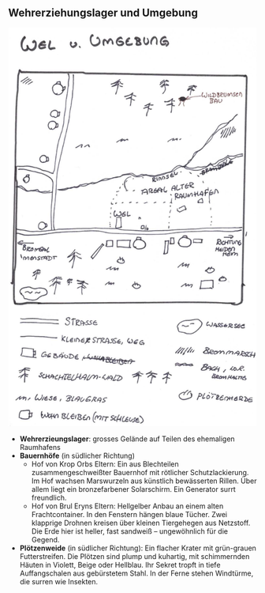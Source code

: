 ## Wehrerziehungslager und Umgebung

![Karte des Wehrerziehungslagers und Umgebung](../../_images/_maps/wehr-erziehungs-lager-und-umgebung.png)

* **Wehrerzieungslager**: grosses Gelände auf Teilen des ehemaligen Raumhafens
* **Bauernhöfe** (in südlicher Richtung)
    * Hof von Krop Orbs Eltern: Ein aus Blechteilen zusammengeschweißter Bauernhof mit rötlicher Schutzlackierung. Im Hof wachsen Marswurzeln aus künstlich bewässerten Rillen. Über allem liegt ein bronzefarbener Solarschirm. Ein Generator surrt freundlich.
    * Hof von Brul Eryns Eltern: Hellgelber Anbau an einem alten Frachtcontainer. In den Fenstern hängen blaue Tücher. Zwei klapprige Drohnen kreisen über kleinen Tiergehegen aus Netzstoff. Die Erde hier ist heller, fast sandweiß – ungewöhnlich für die Gegend.
* **Plötzenweide** (in südlicher Richtung): Ein flacher Krater mit grün-grauen Futterstreifen. Die Plötzen sind plump und kuhartig, mit schimmernden Häuten in Violett, Beige oder Hellblau. Ihr Sekret tropft in tiefe Auffangschalen aus gebürstetem Stahl. In der Ferne stehen Windtürme, die surren wie Insekten.
